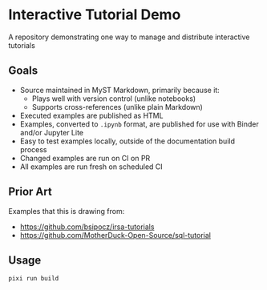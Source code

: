 # Interactive Tutorial Demo

A repository demonstrating one way to manage and distribute interactive tutorials

## Goals

- Source maintained in MyST Markdown, primarily because it:
  - Plays well with version control (unlike notebooks)
  - Supports cross-references (unlike plain Markdown)
- Executed examples are published as HTML
- Examples, converted to `.ipynb` format, are published for use with Binder and/or Jupyter Lite
- Easy to test examples locally, outside of the documentation build process
- Changed examples are run on CI on PR
- All examples are run fresh on scheduled CI

## Prior Art

Examples that this is drawing from:

- https://github.com/bsipocz/irsa-tutorials
- https://github.com/MotherDuck-Open-Source/sql-tutorial

## Usage

```
pixi run build
```
